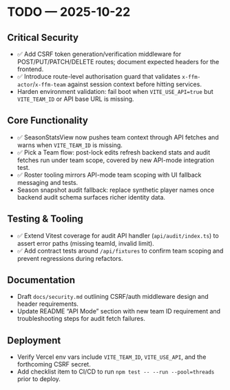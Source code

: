 # TODO — 2025-10-22

## Critical Security
- ✅ Add CSRF token generation/verification middleware for POST/PUT/PATCH/DELETE routes; document expected headers for the frontend.
- ✅ Introduce route-level authorisation guard that validates `x-ffm-actor`/`x-ffm-team` against session context before hitting services.
- Harden environment validation: fail boot when `VITE_USE_API=true` but `VITE_TEAM_ID` or API base URL is missing.

## Core Functionality
- ✅ SeasonStatsView now pushes team context through API fetches and warns when `VITE_TEAM_ID` is missing.
- ✅ Pick a Team flow: post-lock edits refresh backend stats and audit fetches run under team scope, covered by new API-mode integration test.
- ✅ Roster tooling mirrors API-mode team scoping with UI fallback messaging and tests.
- Season snapshot audit fallback: replace synthetic player names once backend audit schema surfaces richer identity data.

## Testing & Tooling
- ✅ Extend Vitest coverage for audit API handler (`api/audit/index.ts`) to assert error paths (missing teamId, invalid limit).
- ✅ Add contract tests around `/api/fixtures` to confirm team scoping and prevent regressions during refactors.

## Documentation
- Draft `docs/security.md` outlining CSRF/auth middleware design and header requirements.
- Update README “API Mode” section with new team ID requirement and troubleshooting steps for audit fetch failures.

## Deployment
- Verify Vercel env vars include `VITE_TEAM_ID`, `VITE_USE_API`, and the forthcoming CSRF secret.
- Add checklist item to CI/CD to run `npm test -- --run --pool=threads` prior to deploy.
